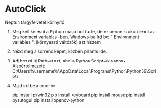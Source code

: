 # AutoClick
Neptun tárgyfelvétel könnyítő


1. Meg kell keresni a Python maga hol fut le, de ez benne szokott lenni az Environment variables -ben.
Windows-ba írd be: " Environment variables ". (környezeti váltózók) azt hiszem

2. Nézd meg a sorrend képet, közben pillants ide.
3. Adj hozzá új Path-et azt, ahol a Python Script-ek vannak.
Alapértelmezett: C:\Users\%username%\AppData\Local\Programs\Python\Python39\Scripts

5. Majd írd be a cmd-be

	pip install pywin32
	pip install keyboard
	pip install mouse
	pip install pyautogui
	pip install opencv-python

